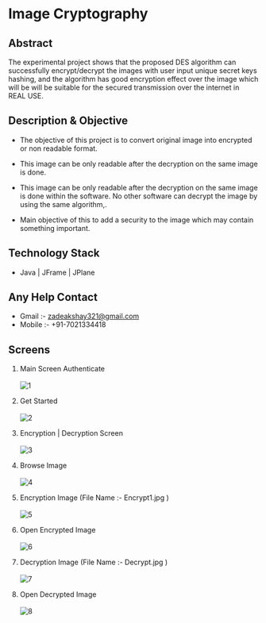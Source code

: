 # Image Cryptography

## Abstract
The experimental project shows that the proposed DES algorithm can successfully encrypt/decrypt the images with user input unique secret keys hashing, and the algorithm has good encryption effect over the image which will be will be suitable for the secured transmission over the internet in REAL USE.

## Description & Objective
- The objective of this project is to convert original image into encrypted or non readable format.

- This image can be only readable after the decryption on the same image is done.

- This image can be only readable after the decryption on the same image is done within the software. No other software can decrypt the image by using the same algorithm,.

- Main objective of this to add a security to the image which may contain something important.

## Technology Stack
- Java | JFrame | JPlane

## Any Help Contact 
- Gmail :- zadeakshay321@gmail.com
- Mobile :- +91-7021334418

## Screens
1. Main Screen Authenticate\
\
![1](https://user-images.githubusercontent.com/61224114/130384321-3d3e2abc-482f-466f-9f70-4bb0f4a97ada.JPG)

2. Get Started\
\
![2](https://user-images.githubusercontent.com/61224114/130384893-2abc6bfb-c961-4168-9e52-e701d4ebc206.JPG)

3. Encryption | Decryption Screen\
\
![3](https://user-images.githubusercontent.com/61224114/130384921-975fe89f-a3fe-4d2f-bfe9-c5a900353e85.JPG)

4. Browse Image\
\
![4](https://user-images.githubusercontent.com/61224114/130384945-8f1081c4-59cf-4d6a-82f8-6dc5998f6099.JPG)

5. Encryption Image (File Name :- Encrypt1.jpg )\
\
![5](https://user-images.githubusercontent.com/61224114/130384968-1a2a0ee4-8921-4959-a1af-d7c160290e5e.JPG)

6. Open Encrypted Image\
\
![6](https://user-images.githubusercontent.com/61224114/130384986-a42a5931-e002-4464-8420-51d617a9c05f.JPG)

7. Decryption Image (File Name :- Decrypt.jpg )\
\
![7](https://user-images.githubusercontent.com/61224114/130385032-248a2bfa-b147-44cc-8d66-3ef22d5f21d7.JPG)

8. Open Decrypted Image\
\
![8](https://user-images.githubusercontent.com/61224114/130385042-e676136d-c2b4-4dc2-a96b-8c079d959f1a.JPG)







